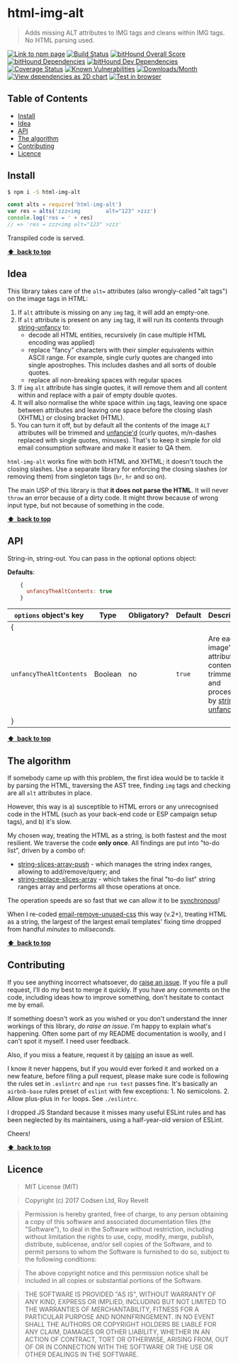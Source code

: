 # html-img-alt

> Adds missing ALT attributes to IMG tags and cleans within IMG tags. No HTML parsing used.

[![Link to npm page][npm-img]][npm-url]
[![Build Status][travis-img]][travis-url]
[![bitHound Overall Score][overall-img]][overall-url]
[![bitHound Dependencies][deps-img]][deps-url]
[![bitHound Dev Dependencies][dev-img]][dev-url]
[![Coverage Status][cov-img]][cov-url]
[![Known Vulnerabilities][vulnerabilities-img]][vulnerabilities-url]
[![Downloads/Month][downloads-img]][downloads-url]
[![View dependencies as 2D chart][deps2d-img]][deps2d-url]
[![Test in browser][runkit-img]][runkit-url]

## Table of Contents

<!-- START doctoc generated TOC please keep comment here to allow auto update -->
<!-- DON'T EDIT THIS SECTION, INSTEAD RE-RUN doctoc TO UPDATE -->


- [Install](#install)
- [Idea](#idea)
- [API](#api)
- [The algorithm](#the-algorithm)
- [Contributing](#contributing)
- [Licence](#licence)

<!-- END doctoc generated TOC please keep comment here to allow auto update -->

## Install

```bash
$ npm i -S html-img-alt
```

```js
const alts = require('html-img-alt')
var res = alts('zzz<img        alt="123" >zzz')
console.log('res = ' + res)
// => 'res = zzz<img alt="123" >zzz'
```

Transpiled code is served.

**[⬆ &nbsp;back to top](#)**

## Idea

This library takes care of the `alt=` attributes (also wrongly-called "alt tags") on the image tags in HTML:

1. If `alt` attribute is missing on any `img` tag, it will add an empty-one.
2. If `alt` attribute is present on any `img` tag, it will run its contents through [string-unfancy](https://github.com/codsen/string-unfancy) to:
    - decode all HTML entities, recursively (in case multiple HTML encoding was applied)
    - replace "fancy" characters with their simpler equivalents within ASCII range. For example, single curly quotes are changed into single apostrophes. This includes dashes and all sorts of double quotes.
    - replace all non-breaking spaces with regular spaces
3. If `img` `alt` attribute has single quotes, it will remove them and all content within and replace with a pair of empty double quotes.
4. It will also normalise the white space within `img` tags, leaving one space between attributes and leaving one space before the closing slash (XHTML) or closing bracket (HTML).
5. You can turn it off, but by default all the contents of the image `ALT` attributes will be trimmed and [unfancie'd](https://github.com/codsen/string-unfancy) (curly quotes, m/n-dashes replaced with single quotes, minuses). That's to keep it simple for old email consumption software and make it easier to QA them.

`html-img-alt` works fine with both HTML and XHTML; it doesn't touch the closing slashes. Use a separate library for enforcing the closing slashes (or removing them) from singleton tags (`br`, `hr` and so on).

The main USP of this library is that **it does not parse the HTML**. It will never `throw` an error because of a dirty code. It might throw because of wrong input type, but not because of something in the code.

**[⬆ &nbsp;back to top](#)**

## API

String-in, string-out. You can pass in the optional options object:

**Defaults**:

```js
    {
      unfancyTheAltContents: true
    }
```

`options` object's key         | Type     | Obligatory? | Default     | Description
-------------------------------|----------|-------------|-------------|----------------------
{                              |          |             |             |
`unfancyTheAltContents`        | Boolean  | no          | `true`      | Are each image's `alt` attributes contents trimmed and processed by [string-unfancy](https://github.com/codsen/string-unfancy)
}                              |          |             |             |

**[⬆ &nbsp;back to top](#)**

## The algorithm

If somebody came up with this problem, the first idea would be to tackle it by parsing the HTML, traversing the AST tree, finding `img` tags and checking are all `alt` attributes in place.

However, this way is a) susceptible to HTML errors or any unrecognised code in the HTML (such as your back-end code or ESP campaign setup tags), and b) it's slow.

My chosen way, treating the HTML as a string, is both fastest and the most resilient. We traverse the code **only once**. All findings are put into "to-do list", driven by a combo of:

* [string-slices-array-push](https://github.com/codsen/string-slices-array-push) - which manages the string index ranges, allowing to add/remove/query; and
* [string-replace-slices-array](https://github.com/codsen/string-replace-slices-array) - which takes the final "to-do list" string ranges array and performs all those operations at once.

The operation speeds are so fast that we can allow it to be [synchronous](https://stackoverflow.com/q/16336367/3943954)!

When I re-coded [email-remove-unused-css](https://github.com/codsen/email-remove-unused-css/) this way (v.2+), treating HTML as a string, the largest of the largest email templates' fixing time dropped from handful _minutes_ to _miliseconds_.

**[⬆ &nbsp;back to top](#)**

## Contributing

If you see anything incorrect whatsoever, do [raise an issue](https://github.com/codsen/html-img-alt/issues). If you file a pull request, I'll do my best to merge it quickly. If you have any comments on the code, including ideas how to improve something, don't hesitate to contact me by email.

If something doesn't work as you wished or you don't understand the inner workings of this library, _do raise an issue_. I'm happy to explain what's happening. Often some part of my README documentation is woolly, and I can't spot it myself. I need user feedback.

Also, if you miss a feature, request it by [raising](https://github.com/codsen/html-img-alt/issues) an issue as well.

I know it never happens, but if you would ever forked it and worked on a new feature, before filing a pull request, please make sure code is following the rules set in `.eslintrc` and `npm run test` passes fine. It's basically an `airbnb-base` rules preset of `eslint` with few exceptions: 1. No semicolons. 2. Allow plus-plus in `for` loops. See `./eslintrc`.

I dropped JS Standard because it misses many useful ESLint rules and has been neglected by its maintainers, using a half-year-old version of ESLint.

Cheers!

**[⬆ &nbsp;back to top](#)**

## Licence

> MIT License (MIT)

> Copyright (c) 2017 Codsen Ltd, Roy Revelt

> Permission is hereby granted, free of charge, to any person obtaining a copy
of this software and associated documentation files (the "Software"), to deal
in the Software without restriction, including without limitation the rights
to use, copy, modify, merge, publish, distribute, sublicense, and/or sell
copies of the Software, and to permit persons to whom the Software is
furnished to do so, subject to the following conditions:

> The above copyright notice and this permission notice shall be included in all
copies or substantial portions of the Software.

> THE SOFTWARE IS PROVIDED "AS IS", WITHOUT WARRANTY OF ANY KIND, EXPRESS OR
IMPLIED, INCLUDING BUT NOT LIMITED TO THE WARRANTIES OF MERCHANTABILITY,
FITNESS FOR A PARTICULAR PURPOSE AND NONINFRINGEMENT. IN NO EVENT SHALL THE
AUTHORS OR COPYRIGHT HOLDERS BE LIABLE FOR ANY CLAIM, DAMAGES OR OTHER
LIABILITY, WHETHER IN AN ACTION OF CONTRACT, TORT OR OTHERWISE, ARISING FROM,
OUT OF OR IN CONNECTION WITH THE SOFTWARE OR THE USE OR OTHER DEALINGS IN THE
SOFTWARE.

[npm-img]: https://img.shields.io/npm/v/html-img-alt.svg
[npm-url]: https://www.npmjs.com/package/html-img-alt

[travis-img]: https://travis-ci.org/codsen/html-img-alt.svg?branch=master
[travis-url]: https://travis-ci.org/codsen/html-img-alt

[cov-img]: https://coveralls.io/repos/github/codsen/html-img-alt/badge.svg?branch=master
[cov-url]: https://coveralls.io/github/codsen/html-img-alt?branch=master

[overall-img]: https://www.bithound.io/github/codsen/html-img-alt/badges/score.svg
[overall-url]: https://www.bithound.io/github/codsen/html-img-alt

[deps-img]: https://www.bithound.io/github/codsen/html-img-alt/badges/dependencies.svg
[deps-url]: https://www.bithound.io/github/codsen/html-img-alt/master/dependencies/npm

[dev-img]: https://www.bithound.io/github/codsen/html-img-alt/badges/devDependencies.svg
[dev-url]: https://www.bithound.io/github/codsen/html-img-alt/master/dependencies/npm

[downloads-img]: https://img.shields.io/npm/dm/html-img-alt.svg
[downloads-url]: https://www.npmjs.com/package/html-img-alt

[vulnerabilities-img]: https://snyk.io/test/github/codsen/html-img-alt/badge.svg
[vulnerabilities-url]: https://snyk.io/test/github/codsen/html-img-alt

[deps2d-img]: https://img.shields.io/badge/deps%20in%202D-see_here-08f0fd.svg
[deps2d-url]: http://npm.anvaka.com/#/view/2d/html-img-alt

[runkit-img]: https://img.shields.io/badge/runkit-test_in_browser-a853ff.svg
[runkit-url]: https://npm.runkit.com/html-img-alt
